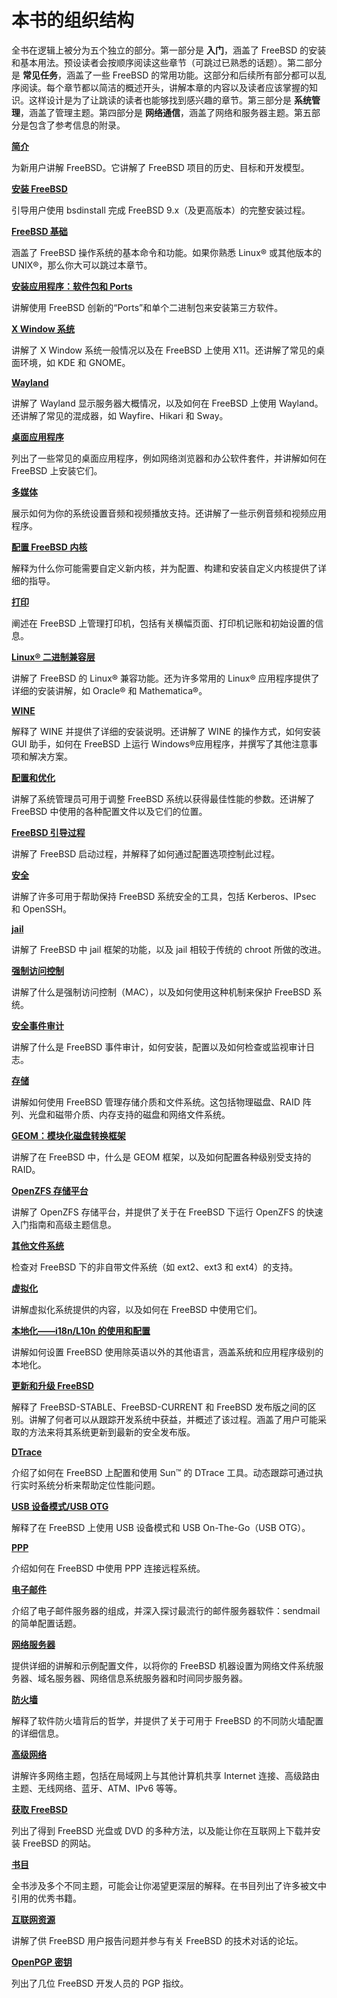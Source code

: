 # 本书的组织结构

全书在逻辑上被分为五个独立的部分。第一部分是 **入门**，涵盖了 FreeBSD 的安装和基本用法。预设读者会按顺序阅读这些章节（可跳过已熟悉的话题）。第二部分是 **常见任务**，涵盖了一些 FreeBSD 的常用功能。这部分和后续所有部分都可以乱序阅读。每个章节都以简洁的概述开头，讲解本章的内容以及读者应该掌握的知识。这样设计是为了让跳读的读者也能够找到感兴趣的章节。第三部分是 **系统管理**，涵盖了管理主题。第四部分是 **网络通信**，涵盖了网络和服务器主题。第五部分是包含了参考信息的附录。

**[简介](https://docs.freebsd.org/en/books/handbook/introduction/#introduction)**

为新用户讲解 FreeBSD。它讲解了 FreeBSD 项目的历史、目标和开发模型。

**[安装 FreeBSD](https://docs.freebsd.org/en/books/handbook/bsdinstall/#bsdinstall)**

引导用户使用 bsdinstall 完成 FreeBSD 9.x（及更高版本）的完整安装过程。

**[FreeBSD 基础](https://docs.freebsd.org/en/books/handbook/basics/#basics)**

涵盖了 FreeBSD 操作系统的基本命令和功能。如果你熟悉 Linux® 或其他版本的 UNIX®，那么你大可以跳过本章节。

**[安装应用程序：软件包和 Ports](https://docs.freebsd.org/en/books/handbook/ports/#ports)**

讲解使用 FreeBSD 创新的“Ports”和单个二进制包来安装第三方软件。

**[X Window 系统](https://docs.freebsd.org/en/books/handbook/x11/#x11)**

讲解了 X Window 系统一般情况以及在 FreeBSD 上使用 X11。还讲解了常见的桌面环境，如 KDE 和 GNOME。

**[Wayland](https://docs.freebsd.org/en/books/handbook/wayland/#wayland)**

讲解了 Wayland 显示服务器大概情况，以及如何在 FreeBSD 上使用 Wayland。还讲解了常见的混成器，如 Wayfire、Hikari 和 Sway。

**[桌面应用程序](https://docs.freebsd.org/en/books/handbook/desktop/#desktop)**

列出了一些常见的桌面应用程序，例如网络浏览器和办公软件套件，并讲解如何在 FreeBSD 上安装它们。

**[多媒体](https://docs.freebsd.org/en/books/handbook/multimedia/#multimedia)**

展示如何为你的系统设置音频和视频播放支持。还讲解了一些示例音频和视频应用程序。

**[配置 FreeBSD 内核](https://docs.freebsd.org/en/books/handbook/kernelconfig/#kernelconfig)**

解释为什么你可能需要自定义新内核，并为配置、构建和安装自定义内核提供了详细的指导。

**[打印](https://docs.freebsd.org/en/books/handbook/printing/#printing)**

阐述在 FreeBSD 上管理打印机，包括有关横幅页面、打印机记账和初始设置的信息。

**[Linux® 二进制兼容层](https://docs.freebsd.org/en/books/handbook/linuxemu/#linuxemu)**

讲解了 FreeBSD 的 Linux® 兼容功能。还为许多常用的 Linux® 应用程序提供了详细的安装讲解，如 Oracle® 和 Mathematica®。

**[WINE](https://docs.freebsd.org/en/books/handbook/wine/#wine)**

解释了 WINE 并提供了详细的安装说明。还讲解了 WINE 的操作方式，如何安装 GUI 助手，如何在 FreeBSD 上运行 Windows®应用程序，并撰写了其他注意事项和解决方案。

**[配置和优化](https://docs.freebsd.org/en/books/handbook/config/#config-tuning)**

讲解了系统管理员可用于调整 FreeBSD 系统以获得最佳性能的参数。还讲解了 FreeBSD 中使用的各种配置文件以及它们的位置。

**[FreeBSD 引导过程](https://docs.freebsd.org/en/books/handbook/boot/#boot)**

讲解了 FreeBSD 启动过程，并解释了如何通过配置选项控制此过程。

**[安全](https://docs.freebsd.org/en/books/handbook/security/#security)**

讲解了许多可用于帮助保持 FreeBSD 系统安全的工具，包括 Kerberos、IPsec 和 OpenSSH。

**[jail](https://docs.freebsd.org/en/books/handbook/jails/#jails)**

讲解了 FreeBSD 中 jail 框架的功能，以及 jail 相较于传统的 chroot 所做的改进。

**[强制访问控制](https://docs.freebsd.org/en/books/handbook/mac/#mac)**

讲解了什么是强制访问控制（MAC），以及如何使用这种机制来保护 FreeBSD 系统。

**[安全事件审计](https://docs.freebsd.org/en/books/handbook/audit/#audit)**

讲解了什么是 FreeBSD 事件审计，如何安装，配置以及如何检查或监视审计日志。

**[存储](https://docs.freebsd.org/en/books/handbook/disks/#disks)**

讲解如何使用 FreeBSD 管理存储介质和文件系统。这包括物理磁盘、RAID 阵列、光盘和磁带介质、内存支持的磁盘和网络文件系统。

**[GEOM：模块化磁盘转换框架](https://docs.freebsd.org/en/books/handbook/geom/#geom)**

讲解了在 FreeBSD 中，什么是 GEOM 框架，以及如何配置各种级别受支持的 RAID。

**[OpenZFS 存储平台](https://docs.freebsd.org/en/books/handbook/zfs/#zfs)**

讲解了 OpenZFS 存储平台，并提供了关于在 FreeBSD 下运行 OpenZFS 的快速入门指南和高级主题信息。

**[其他文件系统](https://docs.freebsd.org/en/books/handbook/filesystems/#filesystems)**

检查对 FreeBSD 下的非自带文件系统（如 ext2、ext3 和 ext4）的支持。

**[虚拟化](https://docs.freebsd.org/en/books/handbook/virtualization/#virtualization)**

讲解虚拟化系统提供的内容，以及如何在 FreeBSD 中使用它们。

**[本地化——i18n/L10n 的使用和配置](https://docs.freebsd.org/en/books/handbook/l10n/#l10n)**

讲解如何设置 FreeBSD 使用除英语以外的其他语言，涵盖系统和应用程序级别的本地化。

**[更新和升级 FreeBSD](https://docs.freebsd.org/en/books/handbook/cutting-edge/#updating-upgrading)**

解释了 FreeBSD-STABLE、FreeBSD-CURRENT 和 FreeBSD 发布版之间的区别。讲解了何者可以从跟踪开发系统中获益，并概述了该过程。涵盖了用户可能采取的方法来将其系统更新到最新的安全发布版。

**[DTrace](https://docs.freebsd.org/en/books/handbook/dtrace/#dtrace)**

介绍了如何在 FreeBSD 上配置和使用 Sun™ 的 DTrace 工具。动态跟踪可通过执行实时系统分析来帮助定位性能问题。

**[USB 设备模式/USB OTG](https://docs.freebsd.org/en/books/handbook/usb-device-mode/#usb-device-mode)**

解释了在 FreeBSD 上使用 USB 设备模式和 USB On-The-Go（USB OTG）。

**[PPP](https://docs.freebsd.org/en/books/handbook/ppp-and-slip/#ppp-and-slip)**

介绍如何在 FreeBSD 中使用 PPP 连接远程系统。

**[电子邮件](https://docs.freebsd.org/en/books/handbook/mail/#mail)**

介绍了电子邮件服务器的组成，并深入探讨最流行的邮件服务器软件：sendmail 的简单配置话题。

**[网络服务器](https://docs.freebsd.org/en/books/handbook/network-servers/#network-servers)**

提供详细的讲解和示例配置文件，以将你的 FreeBSD 机器设置为网络文件系统服务器、域名服务器、网络信息系统服务器和时间同步服务器。

**[防火墙](https://docs.freebsd.org/en/books/handbook/firewalls/#firewalls)**

解释了软件防火墙背后的哲学，并提供了关于可用于 FreeBSD 的不同防火墙配置的详细信息。

**[高级网络](https://docs.freebsd.org/en/books/handbook/advanced-networking/#advanced-networking)**

讲解许多网络主题，包括在局域网上与其他计算机共享 Internet 连接、高级路由主题、无线网络、蓝牙、ATM、IPv6 等等。

**[获取 FreeBSD](https://docs.freebsd.org/en/books/handbook/mirrors/#mirrors)**

列出了得到 FreeBSD 光盘或 DVD 的多种方法，以及能让你在互联网上下载并安装 FreeBSD 的网站。

**[书目](https://docs.freebsd.org/en/books/handbook/bibliography/#bibliography)**

全书涉及多个不同主题，可能会让你渴望更深层的解释。在书目列出了许多被文中引用的优秀书籍。

**[互联网资源](https://docs.freebsd.org/en/books/handbook/eresources/#eresources)**

讲解了供 FreeBSD 用户报告问题并参与有关 FreeBSD 的技术对话的论坛。

**[OpenPGP 密钥](https://docs.freebsd.org/en/books/handbook/pgpkeys/#pgpkeys)**

列出了几位 FreeBSD 开发人员的 PGP 指纹。
